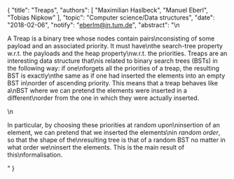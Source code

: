 {
    "title": "Treaps",
    "authors": [
        "Maximilian Haslbeck",
        "Manuel Eberl",
        "Tobias Nipkow"
    ],
    "topic": "Computer science/Data structures",
    "date": "2018-02-06",
    "notify": "eberlm@in.tum.de",
    "abstract": "\n<p> A Treap is a binary tree whose nodes contain pairs\nconsisting of some payload and an associated priority. It must have\nthe search-tree property w.r.t. the payloads and the heap property\nw.r.t. the priorities. Treaps are an interesting data structure that\nis related to binary search trees (BSTs) in the following way: if one\nforgets all the priorities of a treap, the resulting BST is exactly\nthe same as if one had inserted the elements into an empty BST in\norder of ascending priority. This means that a treap behaves like a\nBST where we can pretend the elements were inserted in a different\norder from the one in which they were actually inserted. </p>\n<p> In particular, by choosing these priorities at random upon\ninsertion of an element, we can pretend that we inserted the elements\nin <em>random order</em>, so that the shape of the\nresulting tree is that of a random BST no matter in what order we\ninsert the elements. This is the main result of this\nformalisation.</p>"
}